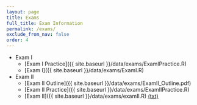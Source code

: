 ```yaml
---
layout: page
title: Exams 
full_title: Exam Information
permalink: /exams/
exclude_from_nav: false
order: 4
---
```

* Exam I
	* [Exam I Practice]({{ site.baseurl }}/data/exams/ExamIPractice.R)
	* [Exam I]({{ site.baseurl }}/data/exams/ExamI.R)
* Exam II
	* [Exam II Outline]({{ site.baseurl }}/data/exams/ExamII_Outline.pdf)
	* [Exam II Practice]({{ site.baseurl }}/data/exams/ExamIIPractice.R)
	* [Exam II]({{ site.baseurl }}/data/exams/examII.R) [(txt)](http://pastebin.com/raw/zaMGsfyR)

